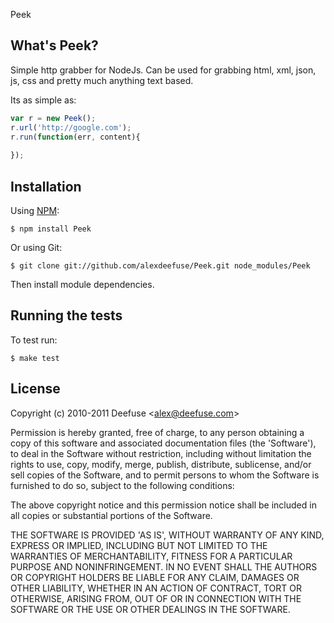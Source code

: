Peek

## What's Peek?

Simple http grabber for NodeJs. Can be used for grabbing html, xml, json, js, css and pretty much anything text based.

Its as simple as:

```javascript
var r = new Peek();
r.url('http://google.com');
r.run(function(err, content){
	
});
```

## Installation

Using [NPM](http://www.npmjs.org/):

```
$ npm install Peek
```

Or using Git:

```
$ git clone git://github.com/alexdeefuse/Peek.git node_modules/Peek
```

Then install module dependencies.

## Running the tests

To test run:

```
$ make test
```

## License

Copyright (c) 2010-2011 Deefuse &lt;alex@deefuse.com&gt;

Permission is hereby granted, free of charge, to any person obtaining
a copy of this software and associated documentation files (the
'Software'), to deal in the Software without restriction, including
without limitation the rights to use, copy, modify, merge, publish,
distribute, sublicense, and/or sell copies of the Software, and to
permit persons to whom the Software is furnished to do so, subject to
the following conditions:

The above copyright notice and this permission notice shall be
included in all copies or substantial portions of the Software.

THE SOFTWARE IS PROVIDED 'AS IS', WITHOUT WARRANTY OF ANY KIND,
EXPRESS OR IMPLIED, INCLUDING BUT NOT LIMITED TO THE WARRANTIES OF
MERCHANTABILITY, FITNESS FOR A PARTICULAR PURPOSE AND NONINFRINGEMENT.
IN NO EVENT SHALL THE AUTHORS OR COPYRIGHT HOLDERS BE LIABLE FOR ANY
CLAIM, DAMAGES OR OTHER LIABILITY, WHETHER IN AN ACTION OF CONTRACT,
TORT OR OTHERWISE, ARISING FROM, OUT OF OR IN CONNECTION WITH THE
SOFTWARE OR THE USE OR OTHER DEALINGS IN THE SOFTWARE.